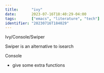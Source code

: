 ```yaml
---
title:      "ivy"
date:       2023-07-16T18:40:29-04:00
tags:       ["emacs", "literature", "tech"]
identifier: "20230716T184029"
---
```


Ivy/Console/Swiper

Swiper is an alternative to isearch

Console
- give some extra functions
